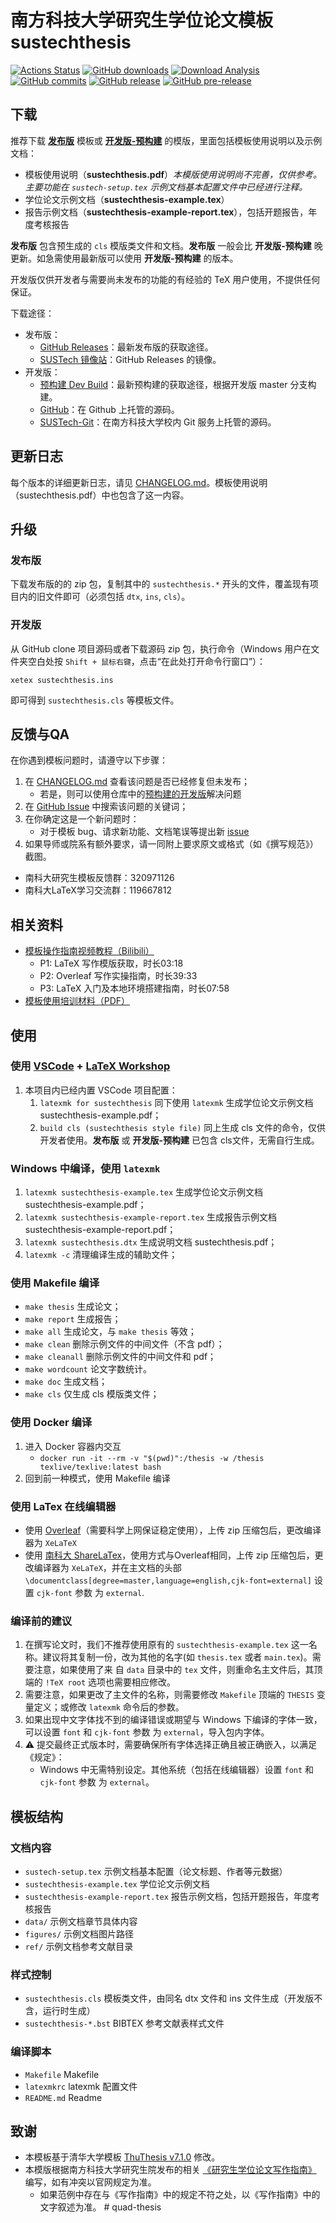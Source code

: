 # 南方科技大学研究生学位论文模板 sustechthesis

[![Actions Status](https://github.com/SUSTech-CRA/sustech-master-thesis/actions/workflows/verify-compile.yml/badge.svg)](https://github.com/SUSTech-CRA/sustech-master-thesis/actions/workflows/verify-compile.yml)
[![GitHub downloads](https://img.shields.io/github/downloads/SUSTech-CRA/sustech-master-thesis/total)](https://github.com/SUSTech-CRA/sustech-master-thesis/releases)
[![Download Analysis](https://img.shields.io/badge/Download-Analysis-blue.svg)](https://qii404.me/github-release-statistics/?repo=/SUSTech-CRA/sustech-master-thesis/)
[![GitHub commits](https://img.shields.io/github/commits-since/SUSTech-CRA/sustech-master-thesis/latest)](https://github.com/SUSTech-CRA/sustech-master-thesis/commits/master)
[![GitHub release](https://img.shields.io/github/v/release/SUSTech-CRA/sustech-master-thesis?&label=%E5%8F%91%E5%B8%83%E7%89%88)](https://github.com/SUSTech-CRA/sustech-master-thesis/releases/latest)
[![GitHub pre-release](https://img.shields.io/github/v/release/SUSTech-CRA/sustech-master-thesis?include_prereleases&label=%E5%BC%80%E5%8F%91%E7%89%88-%E9%A2%84%E6%9E%84%E5%BB%BA)](https://github.com/SUSTech-CRA/sustech-master-thesis/releases/tag/dev-latest)

## 下载

推荐下载 **[发布版](https://github.com/SUSTech-CRA/sustech-master-thesis/releases/latest)** 模板或 **[开发版-预构建](https://github.com/SUSTech-CRA/sustech-master-thesis/releases/tag/dev-latest)** 的模版，里面包括模板使用说明以及示例文档：

* 模板使用说明（**sustechthesis.pdf**）*本模版使用说明尚不完善，仅供参考。主要功能在 `sustech-setup.tex` 示例文档基本配置文件中已经进行注释。*
* 学位论文示例文档（**sustechthesis-example.tex**）
* 报告示例文档（**sustechthesis-example-report.tex**），包括开题报告，年度考核报告

**发布版** 包含预生成的 `cls` 模版类文件和文档。**发布版** 一般会比 **开发版-预构建** 晚更新。如急需使用最新版可以使用 **开发版-预构建** 的版本。

开发版仅供开发者与需要尚未发布的功能的有经验的 TeX 用户使用，不提供任何保证。

下载途径：

* 发布版：
  * [GitHub Releases](https://github.com/SUSTech-CRA/sustech-master-thesis/releases/latest)：最新发布版的获取途径。
  * [SUSTech 镜像站](https://mirrors.sustech.edu.cn/github-release/SUSTech-CRA/sustech-master-thesis/)：GitHub Releases 的镜像。
* 开发版：
  * [预构建 Dev Build](https://github.com/SUSTech-CRA/sustech-master-thesis/releases/tag/dev-latest)：最新预构建的获取途径，根据开发版 master 分支构建。
  * [GitHub](https://github.com/SUSTech-CRA/sustech-master-thesis)：在 Github 上托管的源码。
  * [SUSTech-Git](https://mirrors.sustech.edu.cn/git/liziwl/sustech-master-thesis)：在南方科技大学校内 Git 服务上托管的源码。

## 更新日志

每个版本的详细更新日志，请见 [CHANGELOG.md](CHANGELOG.md)。模板使用说明（sustechthesis.pdf）中也包含了这一内容。

## 升级
### 发布版

下载发布版的的 zip 包，复制其中的 `sustechthesis.*` 开头的文件，覆盖现有项目内的旧文件即可（必须包括 `dtx`, `ins`, `cls`）。

### 开发版

从 GitHub clone 项目源码或者下载源码 zip 包，执行命令（Windows 用户在文件夹空白处按 `Shift + 鼠标右键`，点击“在此处打开命令行窗口”）：

```shell
xetex sustechthesis.ins
```

即可得到 `sustechthesis.cls` 等模板文件。

## 反馈与QA

在你遇到模板问题时，请遵守以下步骤：

1. 在 [CHANGELOG.md](CHANGELOG.md) 查看该问题是否已经修复但未发布；
   * 若是，则可以使用仓库中的[预构建的开发版](https://github.com/SUSTech-CRA/sustech-master-thesis/releases/tag/dev-latest)解决问题
2. 在 [GitHub Issue](https://github.com/SUSTech-CRA/sustech-master-thesis/issues) 中搜索该问题的关键词；
3. 在你确定这是一个新问题时：
   * 对于模板 bug、请求新功能、文档笔误等提出新 [issue](https://github.com/SUSTech-CRA/sustech-master-thesis/issues/new/choose)
4. 如果导师或院系有额外要求，请一同附上要求原文或格式（如《撰写规范》）截图。

* 南科大研究生模板反馈群：320971126
* 南科大LaTeX学习交流群：119667812

## 相关资料

- [模板操作指南视频教程（Bilibili）](https://www.bilibili.com/video/BV1JU4y1g7bH)
  - P1: LaTeX 写作模版获取，时长03:18
  - P2: Overleaf 写作实操指南，时长39:33
  - P3: LaTeX 入门及本地环境搭建指南，时长07:58
- [模板使用培训材料（PDF）](https://github.com/SUSTech-CRA/latex-talk-master)

## 使用

### 使用 [VSCode](https://code.visualstudio.com/) + [LaTeX Workshop](https://marketplace.visualstudio.com/items?itemName=James-Yu.latex-workshop)
1. 本项目内已经内置 VSCode 项目配置：
   1. `latexmk for sustechthesis` 同下使用 `latexmk` 生成学位论文示例文档 sustechthesis-example.pdf；
   2. `build cls (sustechthesis style file)` 同上生成 cls 文件的命令，仅供开发者使用。**发布版** 或 **开发版-预构建** 已包含 cls文件，无需自行生成。

### Windows 中编译，使用 `latexmk`
1. `latexmk sustechthesis-example.tex` 生成学位论文示例文档 sustechthesis-example.pdf；
2. `latexmk sustechthesis-example-report.tex` 生成报告示例文档 sustechthesis-example-report.pdf；
3. `latexmk sustechthesis.dtx` 生成说明文档 sustechthesis.pdf；
4. `latexmk -c` 清理编译生成的辅助文件；

### 使用 Makefile 编译
* `make thesis`     生成论文；
* `make report`     生成报告；
* `make all`        生成论文，与 `make thesis` 等效；
* `make clean`      删除示例文件的中间文件（不含 pdf）；
* `make cleanall`   删除示例文件的中间文件和 pdf；
* `make wordcount`  论文字数统计。
* `make doc`     生成文档；
* `make cls`        仅生成 cls 模版类文件；

### 使用 Docker 编译
1. 进入 Docker 容器内交互
   * `docker run -it --rm -v "$(pwd)":/thesis -w /thesis texlive/texlive:latest bash`
2. 回到前一种模式，使用 Makefile 编译

### 使用 LaTex 在线编辑器
* 使用 [Overleaf](https://www.overleaf.com/)（需要科学上网保证稳定使用），上传 zip 压缩包后，更改编译器为 `XeLaTeX`
* 使用 [南科大 ShareLaTex](https://sharelatex.cra.moe/)，使用方式与Overleaf相同，上传 zip 压缩包后，更改编译器为 `XeLaTeX`，并在主文档的头部 `\documentclass[degree=master,language=english,cjk-font=external]` 设置 `cjk-font` 参数 为 `external`.


### 编译前的建议

1. 在撰写论文时，我们不推荐使用原有的 `sustechthesis-example.tex` 这一名称。建议将其复制一份，改为其他的名字(如 `thesis.tex` 或者 `main.tex`)。需要注意，如果使用了来 自 `data` 目录中的 `tex` 文件，则重命名主文件后，其顶端的 `!TeX root` 选项也需要相应修改。
2. 需要注意，如果更改了主文件的名称，则需要修改 `Makefile` 顶端的 `THESIS` 变量定义；或修改 `latexmk` 命令后的参数。
3. 如果出现中文字体找不到的编译错误或期望与 Windows 下编译的字体一致，可以设置 `font` 和 `cjk-font` 参数 为 `external`，导入包内字体。
4. ⚠️ 提交最终正式版本时，需要确保所有字体选择正确且被正确嵌入，以满足《规定》：
   * Windows 中无需特别设定。其他系统（包括在线编辑器）设置 `font` 和 `cjk-font` 参数 为 `external`。

## 模板结构

### 文档内容
* `sustech-setup.tex` 示例文档基本配置（论文标题、作者等元数据）
* `sustechthesis-example.tex` 学位论文示例文档
* `sustechthesis-example-report.tex` 报告示例文档，包括开题报告，年度考核报告
* `data/` 示例文档章节具体内容
* `figures/` 示例文档图片路径
* `ref/` 示例文档参考文献目录

### 样式控制
* `sustechthesis.cls` 模板类文件，由同名 dtx 文件和 ins 文件生成（开发版不含，运行时生成）
* `sustechthesis-*.bst` BIBTEX 参考文献表样式文件

### 编译脚本
* `Makefile` Makefile
* `latexmkrc` latexmk 配置文件
* `README.md` Readme

## 致谢

* 本模板基于清华大学模板 [ThuThesis v7.1.0](https://github.com/tuna/thuthesis/releases/tag/v7.1.0) 修改。
* 本模版根据南方科技大学研究生院发布的相关 [《研究生学位论文写作指南》](https://gs.sustech.edu.cn/#/common/index?current_id=9&id=161&article_id=19) 编写，如有冲突以官网规定为准。
  * 如果范例中存在与《写作指南》中的规定不符之处，以《写作指南》中的文字叙述为准。
#   q u a d - t h e s i s  
 